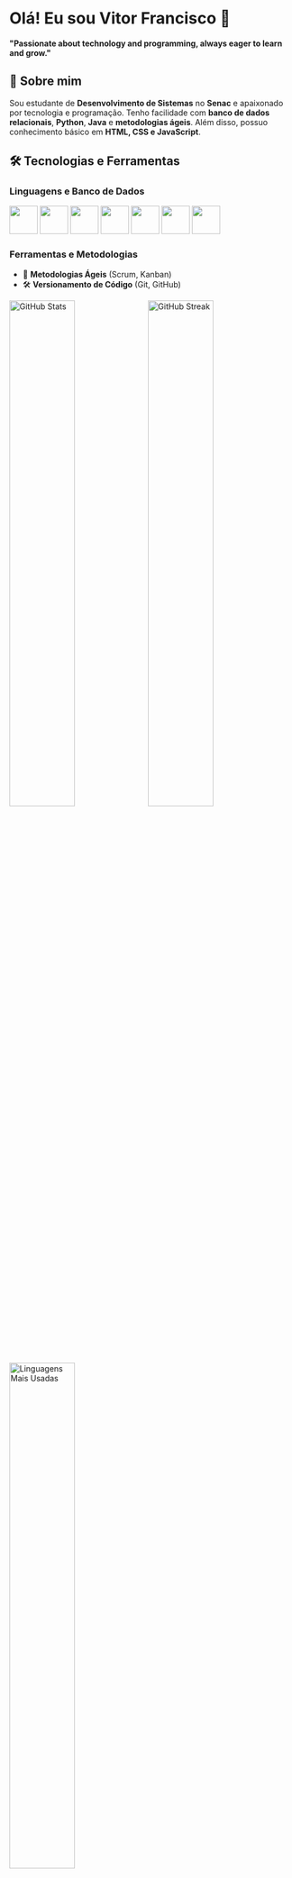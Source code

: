 # Olá! Eu sou Vitor Francisco 👋

**"Passionate about technology and programming, always eager to learn and grow."**

## 🚀 Sobre mim
Sou estudante de **Desenvolvimento de Sistemas** no **Senac** e apaixonado por tecnologia e programação. Tenho facilidade com **banco de dados relacionais**, **Python**, **Java** e **metodologias ágeis**. Além disso, possuo conhecimento básico em **HTML, CSS e JavaScript**.

## 🛠️ Tecnologias e Ferramentas
### Linguagens e Banco de Dados
<p align="left">
  <img src="https://cdn.jsdelivr.net/gh/devicons/devicon/icons/python/python-original.svg" width="50" height="50"/>
  <img src="https://cdn.jsdelivr.net/gh/devicons/devicon/icons/java/java-original.svg" width="50" height="50"/>
  <img src="https://cdn.jsdelivr.net/gh/devicons/devicon/icons/mysql/mysql-original.svg" width="50" height="50"/>
  <img src="https://cdn.jsdelivr.net/gh/devicons/devicon/icons/postgresql/postgresql-original.svg" width="50" height="50"/>
  <img src="https://cdn.jsdelivr.net/gh/devicons/devicon/icons/javascript/javascript-original.svg" width="50" height="50"/>
  <img src="https://cdn.jsdelivr.net/gh/devicons/devicon/icons/html5/html5-original.svg" width="50" height="50"/>
  <img src="https://cdn.jsdelivr.net/gh/devicons/devicon/icons/css3/css3-original.svg" width="50" height="50"/>
</p>

### Ferramentas e Metodologias
- 📌 **Metodologias Ágeis** (Scrum, Kanban)
- 🛠️ **Versionamento de Código** (Git, GitHub)


<p align="left">
  <img src="https://github-readme-stats.vercel.app/api?username=SEU_GITHUB_USERNAME&show_icons=true&theme=radical" alt="GitHub Stats" width="48%"/>
  <img src="https://github-readme-streak-stats.herokuapp.com/?user=SEU_GITHUB_USERNAME&theme=radical" alt="GitHub Streak" width="48%"/>
</p>

<p align="left">
  <img src="https://github-readme-stats.vercel.app/api/top-langs/?username=SEU_GITHUB_USERNAME&layout=compact&theme=radical" alt="Linguagens Mais Usadas" width="48%"/>
</p>

## 📫 Como me encontrar
📧 **E-mail:** vitorpoizon@gmail.com
🌎 **LinkedIn:** https://www.linkedin.com/in/vitor-francisco-66894a246/

📌 Sempre aberto para trocar conhecimento e colaborar em projetos! 🚀
